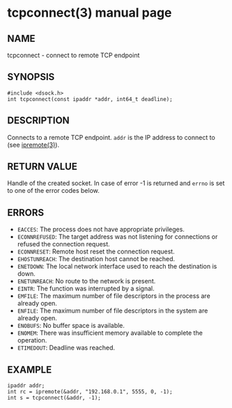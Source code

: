 # tcpconnect(3) manual page

## NAME

tcpconnect - connect to remote TCP endpoint

## SYNOPSIS

```
#include <dsock.h>
int tcpconnect(const ipaddr *addr, int64_t deadline);
```

## DESCRIPTION

Connects to a remote TCP endpoint. `addr` is the IP address to connect to (see [ipremote(3)](ipremote.html)).

## RETURN VALUE

Handle of the created socket. In case of error -1 is returned and `errno` is set to one of the error codes below.

## ERRORS

* `EACCES`: The process does not have appropriate privileges.
* `ECONNREFUSED`: The target address was not listening for connections or refused the connection request.
* `ECONNRESET`: Remote host reset the connection request.
* `EHOSTUNREACH`: The destination host cannot be reached.
* `ENETDOWN`: The local network interface used to reach the destination is down.
* `ENETUNREACH`: No route to the network is present.
* `EINTR`: The function was interrupted by a signal.
* `EMFILE`: The maximum number of file descriptors in the process are already open.
* `ENFILE`: The maximum number of file descriptors in the system are already open.
* `ENOBUFS`: No buffer space is available.
* `ENOMEM`: There was insufficient memory available to complete the operation.
* `ETIMEDOUT`: Deadline was reached.

## EXAMPLE

```
ipaddr addr;
int rc = ipremote(&addr, "192.168.0.1", 5555, 0, -1);
int s = tcpconnect(&addr, -1);
```

